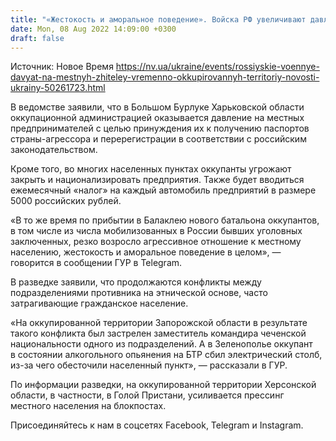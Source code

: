 ```yaml
---
title: "«Жестокость и аморальное поведение». Войска РФ увеличивают давление на местное население на временно оккупированных территориях — ГУР"
date: Mon, 08 Aug 2022 14:09:00 +0300
draft: false
---
```

Источник: Новое Время https://nv.ua/ukraine/events/rossiyskie-voennye-davyat-na-mestnyh-zhiteley-vremenno-okkupirovannyh-territoriy-novosti-ukrainy-50261723.html


В ведомстве заявили, что в Большом Бурлуке Харьковской области оккупационной администрацией оказывается давление на местных предпринимателей с целью принуждения их к получению паспортов страны-агрессора и перерегистрации в соответствии с российским законодательством.

Кроме того, во многих населенных пунктах оккупанты угрожают закрыть и национализировать предприятия. Также будет вводиться ежемесячный «налог» на каждый автомобиль предприятий в размере 5000 российских рублей.

«В то же время по прибытии в Балаклею нового батальона оккупантов, в том числе из числа мобилизованных в России бывших уголовных заключенных, резко возросло агрессивное отношение к местному населению, жестокость и аморальное поведение в целом», — говорится в сообщении ГУР в Telegram.

В разведке заявили, что продолжаются конфликты между подразделениями противника на этнической основе, часто затрагивающие гражданское население.

«На оккупированной территории Запорожской области в результате такого конфликта был застрелен заместитель командира чеченской национальности одного из подразделений. А в Зеленополье оккупант в состоянии алкогольного опьянения на БТР сбил электрический столб, из-за чего обесточили населенный пункт», — рассказали в ГУР.

По информации разведки, на оккупированной территории Херсонской области, в частности, в Голой Пристани, усиливается прессинг местного населения на блокпостах.

Присоединяйтесь к нам в соцсетях Facebook, Telegram и Instagram.
